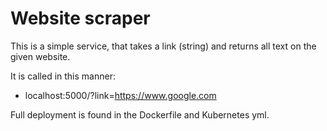 # Website scraper
This is a simple service, that takes a link (string) and returns all text on the given website. 

It is called in this manner: 

- localhost:5000/?link=https://www.google.com

Full deployment is found in the Dockerfile and Kubernetes yml.
